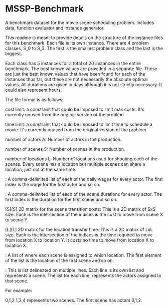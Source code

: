 # MSSP-Benchmark
A benchmark dataset for the movie scene scheduling problem. Includes data, function evaluator and instance generator.

This readme is meant to provide details on the structure of the instance files for this benchmark. Each file is its own instance. There are 4 problem classes, S_0 to S_3. The first is the smallest problem class and the last is the biggest.

Each class has 5 instances for a total of 20 instances in the entire benchmark. The best known values are provided in a separate file. These are just the best known values that have been found for each of the instances thus far, but these are not necessarily the absolute optimal values. All durations are given in days although it is not strictly necessary. It could also represent hours.

The file format is as follows:

cost limit: a constraint that could be imposed to limit max costs. It's currently unused from the original version of the problem

time limit: a constraint that could be imposed to limit time to schedule a movie. It's currently unused from the original version of the problem

number of actors A: Number of actors in the production.

number of scenes S: Number of scenes in the production.

number of locations L: Number of locations used for shooting each of the scenes. Every scene has a location but multiple scenes can share a location, just not at the same time.

<List of daily wages for each actor>: A comma-delimited list of each of the daily wages for every actor. The first index is the wage for the first actor and so on.

<List of scene durations in days for each scene>: A comma-delimited list of each of the scene durations for every actor. The first index is the duration for the first scene and so on.

[S][S] 2D matrix for the scene transition costs: This is a 2D matrix of SxS size. Each is the intersection of the indices is the cost to move from scene X to scene Y.

[L][L] 2D matrix for the location transfer time: This is a 2D matrix of LxL size. Each is the intersection of the indices is the time required to move from location X to location Y. It costs no time to move from location X to location X.

<List of Scene Location Assignments>: A list of where each scene is assigned to which location. The first element of the list is the location of the first scene and so on.

<List of Actor Scene Assignments>: This is list delineated on multiple lines. Each line is its own list and represents a scene. The list for each line, represents the actors assigned to that scene. 

For example:

0,1,2
1,2,4
represents two scenes. The first scene has actors 0,1,2.

